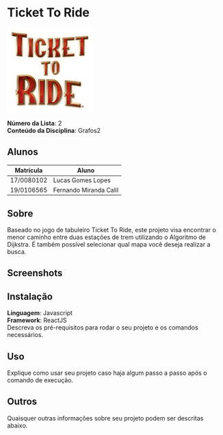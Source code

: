 # Ticket To Ride

<img src="./src/imgs/ticketToRideLogo.png" alt="Logo Ticket To Ride" width="200"/>


**Número da Lista**: 2<br>
**Conteúdo da Disciplina**: Grafos2<br>

## Alunos
|Matrícula | Aluno |
| -- | -- |
| 17/0080102  |  Lucas Gomes Lopes |
| 19/0106565  |  Fernando Miranda Calil |

## Sobre 
Baseado no jogo de tabuleiro Ticket To Ride, este projeto visa encontrar o menor caminho entre duas estações de trem utilizando o Algoritmo de Dijkstra. É também possível selecionar qual mapa você deseja realizar a busca.

## Screenshots


## Instalação 
**Linguagem**: Javascript<br>
**Framework**: ReactJS<br>
Descreva os pré-requisitos para rodar o seu projeto e os comandos necessários.

## Uso 
Explique como usar seu projeto caso haja algum passo a passo após o comando de execução.

## Outros 
Quaisquer outras informações sobre seu projeto podem ser descritas abaixo.





